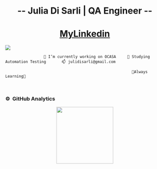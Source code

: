 <div align="center">
<h1 align="center"> -- Julia Di Sarli | QA Engineer -- </h1>
<h1 align="center"> <a href="https://www.linkedin.com/in/juliadisarli">MyLinkedin</a></h1>
</div>
<img src="https://geekflare.com/wp-content/uploads/2020/11/best-software-testing-tools.png">
 
                     🔭 I’m currently working on OCASA     🌱 Studying Automation Testing       📫 julidisarli@gmail.com 

                                                            🧩Always Learning🧩 
                                                           

<br>

### ⚙️ &nbsp;GitHub Analytics

<p align="center">
<a href="https://github.com/juliadisarli">
  <img height="180em" src="https://github-readme-stats-eight-theta.vercel.app/api?username=juliadisarli&show_icons=true&theme=algolia&include_all_commits=true&count_private=true"/>

</a>
</p>
